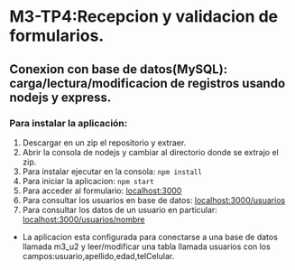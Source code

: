 # M3-TP4:Recepcion y validacion de formularios. 
## Conexion con base de datos(MySQL): carga/lectura/modificacion de registros usando nodejs y express.

### Para instalar la aplicación:
1. Descargar en un zip el repositorio y extraer.
2. Abrir la consola de nodejs y cambiar al directorio donde se extrajo el zip.
3. Para instalar ejecutar en la consola: `npm install`
4. Para iniciar la aplicacion: `npm start`
5. Para acceder al formulario: [localhost:3000](http://localhost:3000)
6. Para consultar los usuarios en base de datos: [localhost:3000/usuarios](http://localhost:3000/usuarios)
6. Para consultar los datos de un usuario en particular: [localhost:3000/usuarios/nombre](http://localhost:3000/usuarios/nombre)



* La aplicacion esta configurada para conectarse a una base de datos llamada m3_u2 y leer/modificar una tabla llamada usuarios con los campos:usuario,apellido,edad,telCelular.

